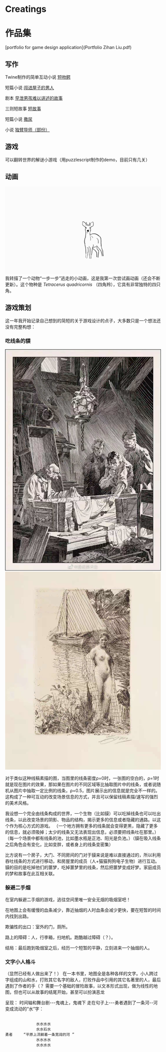 # Creatings
# 作品集
[portfolio for game design application](Portfolio Zihan Liu.pdf)

## 写作
Twine制作的简单互动小说 [短吻鳄](alligator.html)

短篇小说 [闯进屋子的男人](man.md)

剧本 [早泄男孩难以讲述的故事](boy.md)

三则短故事 [短故事](story.md)

短篇小说 [撒尿](pee.md)

小说 [独臂导师（部份）](mentor.md)

## 游戏
可以翻转世界的解谜小游戏（用puzzlescript制作的demo，目前只有几关）

## 动画

![tetra](tetra.gif)
我转描了一个动物“一步一步”逃走的小动画，这是我第一次尝试画动画（还会不断更新）。这个物种是 _Tetracerus quadricornis_ （四角羚），它具有非常独特的四只角。


## 游戏策划

这一年我开始记录自己想到的简短的关于游戏设计的点子，大多数只是一个想法还没有完整构想：

### 吃线条的貘

![zuo1](zuo1.jpg)
![zuo2](zuo2.jpg)

对于类似这种线稿素描的图，当图里的线条密度ρ=0时，一张图的空白的，ρ=1时就是现在图片的效果，那如果在图片的不同区域等比抽取图片中的线条，或者说随机从图片中抽取一定比例的线条，ρ=0.5，图片展示出的信息就是完全不一样的。这构成了一种可互动的改变场景信息的方式，并且可以保留线稿素描/速写的强烈的美术风格。

我设想一个完全由线条构成的世界，一个生物（比如貘）可以吃掉线条也可以吐出线条，以此改变场景的阴影、物品的结构，揭示更多的信息或者隐藏的通路。以这个作为核心方式的游戏。
（一个地方拥有更多的线条就会变得更黑，隐藏了更多的信息，就必须吸掉；太少的线条又无法表现出信息，必须要把线条吐在那里。）（每一个场景中都有线条的池，比如墨水瓶是正池、阳光是负池。）（貘在吸入线条之后角色会有变化，比如变胖，或者身上的线条变密集）

比方说有一个房子，大门、不同房间的门对于貘来说是难以直接通过的，所以利用吞吐线条的方式进行移动，和房屋里的成员（人+猫猫狗狗电子生物）进行互动。貘的目的是吃掉他们的噩梦，吃掉噩梦里的线条，然后把噩梦变成好梦。家庭成员的梦和故事在此互相关联。


### 躲避二手烟

在室内躲避二手烟的游戏，逃往空间里唯一安全无烟的吸烟室吧！

在地图上会有缓慢的血条减少，靠近抽烟的人时血条会减少更快，要在短暂的时间内找到出路。

欺骗性的出口：室外的门，厕所。

路上的障碍：人，行李箱，扫地机。跑酷越过障碍（？）。

结局：最后跑到吸烟室之后，经历一个短暂的平静，立刻进来一个抽烟的人。


### 文字小人格斗
（显然已经有人做出来了！）
在一本书里，地图全是各种各样的文字。小人跨过字组成的山和水，打败其它名字的敌人，打败作品中引用的其它名著里的人，最后遇到了作者的手（？
需要一个基础的冒险故事，以文本形式出现，做为线性的地图，但也可以从故事的结尾开始，甚至可以扮演恶龙

呈现：
时间轴和舞台剧---鬼魂上，鬼魂下
走在句子上---勇者遇到了一条河--河变成流动的“水”字：
```

              水水水水
              水水石水
勇者     “平原上流躺着一条宽阔的河 ”          
              水水水水
              水水水水
              
```

